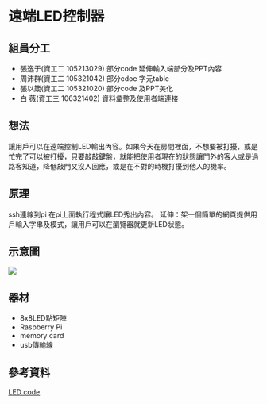 # 遠端LED控制器


## 組員分工

- 張逸于(資工二 105213029) 部分code 延伸輸入端部分及PPT內容
- 周沛群(資工二 105321042) 部分cdoe 字元table
- 張以箴(資工二 105321020) 部分code 及PPT美化
- 白 薇(資工三 106321402) 資料彙整及使用者端連接

## 想法

讓用戶可以在遠端控制LED輸出內容。如果今天在房間裡面，不想要被打擾，或是忙完了可以被打擾，只要敲敲鍵盤，就能把使用者現在的狀態讓門外的客人或是過路客知道，降低敲門又沒人回應，或是在不對的時機打擾到他人的機率。

## 原理

ssh連線到pi 在pi上面執行程式讓LED秀出內容。
延伸：架一個簡單的網頁提供用戶輸入字串及模式，讓用戶可以在瀏覽器就更新LED狀態。

## 示意圖

![](https://i.imgur.com/baIfnf4.png)

## 器材
- 8x8LED點矩陣
- Raspberry Pi
- memory card
- usb傳輸線

## 參考資料

[LED code](https://github.com/adafruit/Adafruit_Python_LED_Backpack/blob/master/examples/matrix8x8_test.py)

